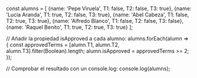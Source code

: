 const alumns = [
    {name: 'Pepe Viruela', T1: false, T2: false, T3: true}, 
    {name: 'Lucia Aranda', T1: true, T2: false, T3: true}, 
    {name: 'Abel Cabeza', T1: false, T2: true, T3: true}, 
    {name: 'Alfredo Blanco', T1: false, T2: false, T3: false}, 
    {name: 'Raquel Benito', T1: true, T2: true, T3: true}
];

// Añadir la propiedad isApproved a cada alumno:
alumns.forEach(alumn => {
    const approvedTerms = [alumn.T1, alumn.T2, alumn.T3].filter(Boolean).length;
    alumn.isApproved = approvedTerms >= 2;
});

// Comprobar el resultado con un console.log:
console.log(alumns);
```